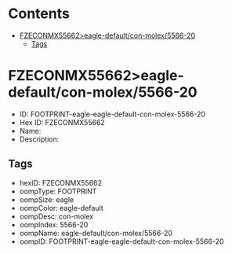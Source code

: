 



Contents
========

* [FZECONMX55662>eagle-default/con-molex/5566-20](#fzeconmx55662eagle-defaultcon-molex5566-20)
	* [Tags](#tags)

# FZECONMX55662>eagle-default/con-molex/5566-20

- ID: FOOTPRINT-eagle-eagle-default-con-molex-5566-20
- Hex ID: FZECONMX55662
- Name: 
- Description: 

## Tags

- hexID: FZECONMX55662
- oompType: FOOTPRINT
- oompSize: eagle
- oompColor: eagle-default
- oompDesc: con-molex
- oompIndex: 5566-20
- oompName: eagle-default/con-molex/5566-20
- oompID: FOOTPRINT-eagle-eagle-default-con-molex-5566-20
